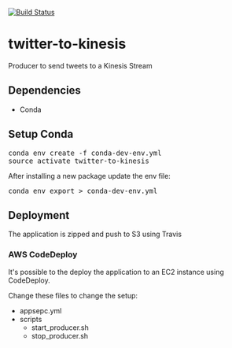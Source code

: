 [![Build Status](https://travis-ci.org/nicor88/twitter-to-kinesis.svg?branch=master)](https://travis-ci.org/nicor88/twitter-to-kinesis)

# twitter-to-kinesis
Producer to send tweets to a Kinesis Stream

## Dependencies

* Conda

## Setup Conda
<pre>conda env create -f conda-dev-env.yml
source activate twitter-to-kinesis
</pre>

After installing a new package update the env file:
<pre>conda env export > conda-dev-env.yml
</pre>


## Deployment
The application is zipped and push to S3 using Travis

### AWS CodeDeploy

It's possible to the deploy the application to an EC2 instance using CodeDeploy.

Change these files to change the setup:
*  appsepc.yml
*  scripts
    * start_producer.sh
    * stop_producer.sh